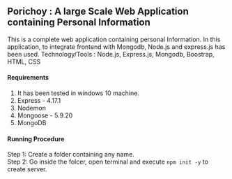 ## Porichoy : A large Scale Web Application containing Personal Information
This is a complete web application containing personal Information. In this application, to integrate frontend with Mongodb, Node.js and express.js has been used.
Technology/Tools : Node.js, Express.js, Mongodb, Boostrap, HTML, CSS

#### Requirements
1. It has been tested in windows 10 machine. 
2. Express - 4.17.1
3. Nodemon
4. Mongoose - 5.9.20
5. MongoDB

#### Running Procedure
Step 1: Create a folder containing any name. <br>
Step 2: Go inside the folcer, open terminal and execute `npm init -y` to create server. <br>


